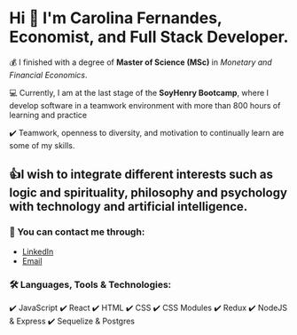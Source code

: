 # Hi 👋 I'm Carolina Fernandes, Economist, and Full Stack Developer. 

💰 I finished with a degree of **Master of Science (MSc)** in _Monetary and Financial Economics_.

💻 Currently, I am at the last stage of the **SoyHenry Bootcamp**, where I develop software in a teamwork environment with more than 800 hours of learning and practice

✔️ Teamwork, openness to diversity, and motivation to continually learn are some of my skills. 

## 👍I wish to integrate different interests such as logic and spirituality, philosophy and psychology with technology and artificial intelligence.


### 💬 You can **contact** me through:
- [LinkedIn](linkedin.com/in/ana-carolina-fernandes-economist-developer)
- [Email](fernandes.carolina.ana@gmail.com)



### 🛠 Languages, Tools & Technologies:

✔️ JavaScript
✔️ React
✔️ HTML
✔️ CSS
✔️ CSS Modules
✔️ Redux
✔️ NodeJS & Express
✔️ Sequelize & Postgres

<!--
**ACarolinaF/ACarolinaF** is a ✨ _special_ ✨ repository because its `README.md` (this file) appears on your GitHub profile.

Here are some ideas to get you started:

- 🔭 I’m currently working on ...
- 🌱 I’m currently learning ...
- 👯 I’m looking to collaborate on ...
- 🤔 I’m looking for help with ...
- 💬 Ask me about ...
- 📫 How to reach me: ...
- 😄 Pronouns: ...
- ⚡ Fun fact: ...
-->
